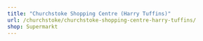 ```yaml
---
title: "Churchstoke Shopping Centre (Harry Tuffins)"
url: /churchstoke/churchstoke-shopping-centre-harry-tuffins/
shop: Supermarkt
---
```

